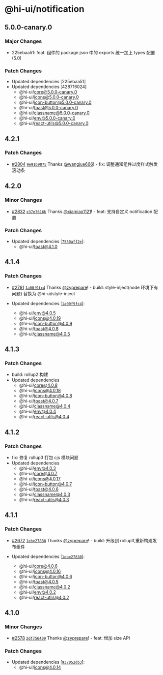 # @hi-ui/notification

## 5.0.0-canary.0

### Major Changes

- 225ebaa51: feat: 组件的 package.json 中的 exports 统一加上 types 配置 (5.0)

### Patch Changes

- Updated dependencies [225ebaa51]
- Updated dependencies [428716024]
  - @hi-ui/core@5.0.0-canary.0
  - @hi-ui/icons@5.0.0-canary.0
  - @hi-ui/icon-button@5.0.0-canary.0
  - @hi-ui/toast@5.0.0-canary.0
  - @hi-ui/classname@5.0.0-canary.0
  - @hi-ui/env@5.0.0-canary.0
  - @hi-ui/react-utils@5.0.0-canary.0

## 4.2.1

### Patch Changes

- [#2804](https://github.com/XiaoMi/hiui/pull/2804) [`9e91b9075`](https://github.com/XiaoMi/hiui/commit/9e91b90752a7638930de7d86c73f67049c376342) Thanks [@wangjue666](https://github.com/wangjue666)! - fix: 调整通知组件过度样式触发滚动条

## 4.2.0

### Minor Changes

- [#2832](https://github.com/XiaoMi/hiui/pull/2832) [`e37e7616b`](https://github.com/XiaoMi/hiui/commit/e37e7616b541fec3940ec00dac0764f09234f7e3) Thanks [@xiamiao1121](https://github.com/xiamiao1121)! - feat: 支持自定义 notification 配置

### Patch Changes

- Updated dependencies [[`7550aff2e`](https://github.com/XiaoMi/hiui/commit/7550aff2ef526c0009f37d79b249875e5b756275)]:
  - @hi-ui/toast@4.1.0

## 4.1.4

### Patch Changes

- [#2791](https://github.com/XiaoMi/hiui/pull/2791) [`1a00f9fc4`](https://github.com/XiaoMi/hiui/commit/1a00f9fc4a44619059d7852e846b54fedbd56715) Thanks [@zyprepare](https://github.com/zyprepare)! - build: style-inject(node 环境下有问题) 替换为 @hi-ui/style-inject

- Updated dependencies [[`1a00f9fc4`](https://github.com/XiaoMi/hiui/commit/1a00f9fc4a44619059d7852e846b54fedbd56715)]:
  - @hi-ui/env@4.0.5
  - @hi-ui/icons@4.0.19
  - @hi-ui/icon-button@4.0.9
  - @hi-ui/toast@4.0.8
  - @hi-ui/classname@4.0.5

## 4.1.3

### Patch Changes

- build: rollup2 构建
- Updated dependencies
  - @hi-ui/core@4.0.8
  - @hi-ui/icons@4.0.18
  - @hi-ui/icon-button@4.0.8
  - @hi-ui/toast@4.0.7
  - @hi-ui/classname@4.0.4
  - @hi-ui/env@4.0.4
  - @hi-ui/react-utils@4.0.4

## 4.1.2

### Patch Changes

- fix: 修复 rollup3 打包 cjs 模块问题
- Updated dependencies
  - @hi-ui/env@4.0.3
  - @hi-ui/core@4.0.7
  - @hi-ui/icons@4.0.17
  - @hi-ui/icon-button@4.0.7
  - @hi-ui/toast@4.0.6
  - @hi-ui/classname@4.0.3
  - @hi-ui/react-utils@4.0.3

## 4.1.1

### Patch Changes

- [#2672](https://github.com/XiaoMi/hiui/pull/2672) [`1ebe27830`](https://github.com/XiaoMi/hiui/commit/1ebe2783098b3a8cd980bd10076d67635463800e) Thanks [@zyprepare](https://github.com/zyprepare)! - build: 升级到 rollup3,重新构建发布组件

- Updated dependencies [[`1ebe27830`](https://github.com/XiaoMi/hiui/commit/1ebe2783098b3a8cd980bd10076d67635463800e)]:
  - @hi-ui/core@4.0.6
  - @hi-ui/icons@4.0.16
  - @hi-ui/icon-button@4.0.6
  - @hi-ui/toast@4.0.5
  - @hi-ui/classname@4.0.2
  - @hi-ui/env@4.0.2
  - @hi-ui/react-utils@4.0.2

## 4.1.0

### Minor Changes

- [#2578](https://github.com/XiaoMi/hiui/pull/2578) [`2df756409`](https://github.com/XiaoMi/hiui/commit/2df75640961d51f269df60e4dde1ee5c8751430d) Thanks [@zyprepare](https://github.com/zyprepare)! - feat: 增加 size API

### Patch Changes

- Updated dependencies [[`937052db3`](https://github.com/XiaoMi/hiui/commit/937052db36ecfa50fef53df13d159bee0d08fa41)]:
  - @hi-ui/icons@4.0.14
